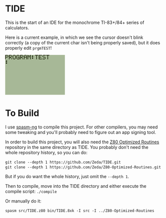 # TIDE
This is the start of an IDE for the monochrome TI-83+/84+ series of calculators.

Here is a current example, in which we see the cursor doesn't blink correctly
(a copy of the current char isn't being properly saved), but it does properly
edit `prgmTEST`!

*![Image Description: The current working example of TIDE](img/000.gif)*

# To Build
I use [spasm-ng](https://github.com/alberthdev/spasm-ng) to compile this
project. For other compilers, you may need some tweaking and you'll probably
need to figure out an app signing tool.

In order to build this project, you will also need the
[Z80 Optimized Routines](https://github.com/Zeda/Z80-Optimized-Routines)
repository in the same directory as TIDE. You probably don't need the whole
repository history, so you can do:
```
git clone --depth 1 https://github.com/Zeda/TIDE.git
git clone --depth 1 https://github.com/Zeda/Z80-Optimized-Routines.git
```
But if you do want the whole history, just omit the `--depth 1`.

Then to compile, move into the TIDE directory and either execute the compile
script:
```./compile```

Or manually do it:
```
spasm src/TIDE.z80 bin/TIDE.8xk -I src -I ../Z80-Optimized-Routines
```

